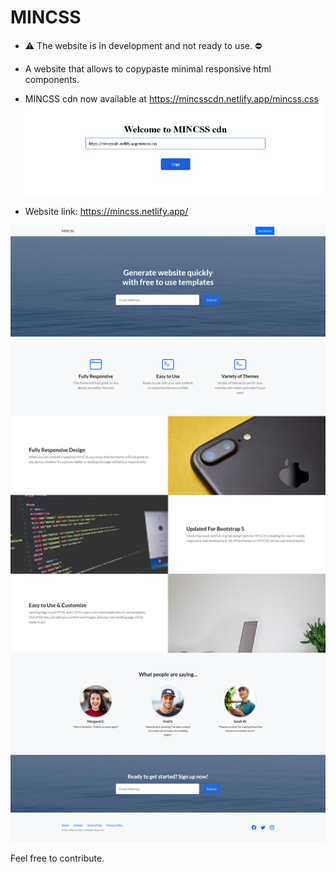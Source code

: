 # MINCSS
- :warning: The website is in development and not ready to use. ⛔
- A website that allows to copypaste minimal responsive html components.
- MINCSS cdn now available at https://mincsscdn.netlify.app/mincss.css
![alt text](https://github.com/unlikelycreator/MINCSS/blob/main/mincsscdn.png?raw=true)

- Website link: https://mincss.netlify.app/

![alt text](https://github.com/unlikelycreator/MINCSS/blob/main/mincss.png?raw=true)

Feel free to contribute.
